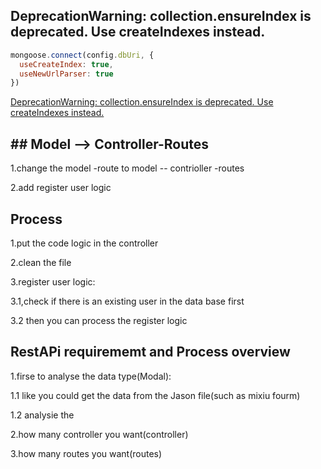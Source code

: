 





## DeprecationWarning: collection.ensureIndex is deprecated. Use createIndexes instead.

```js
mongoose.connect(config.dbUri, {
  useCreateIndex: true,
  useNewUrlParser: true
})
```

[DeprecationWarning: collection.ensureIndex is deprecated. Use createIndexes instead.](https://github.com/Automattic/mongoose/issues/6890)

## ## Model --> Controller-Routes

1.change the model -route to model -- contrioller -routes

2.add register user logic



## Process

1.put the code logic in the controller

2.clean the file

3.register user logic:

3.1,check if there is an existing user in the data base first

3.2 then you can process the register logic



## RestAPi requirememt and Process overview

1.firse to analyse the data type(Modal):

1.1 like you could get the data from the Jason file(such as mixiu fourm)

1.2 analysie the

2.how many controller you want(controller)

3.how many routes you want(routes)

